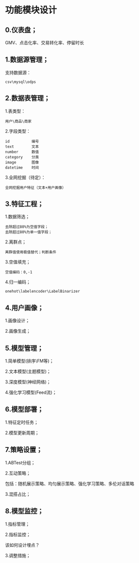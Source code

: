 # 功能模块设计

## 0.仪表盘；

GMV、点击化率、交易转化率、停留时长

## 1.数据源管理；

支持数据源：

    csv\mysql\odps

## 2.数据表管理；

1.表类型：

    用户\商品\商家

2.字段类型：

    id          编号
    text        文本
    number      数值
    category    分类
    image       图像
    datetime    时间

3.全网挖掘（待定）：

    全网挖掘用户特征（文本+用户画像）


## 3.特征工程；

1.数据筛选；

    去除超过80%为空值字段；
    去除超过80%为单一值字段；

2.离群点；

    离群值使用极值替代；判断条件

3.空值填充；

    空值编码：0,-1

4.归一编码；

    onehot\labelencoder\LabelBinarizer

## 4.用户画像；

1.画像设计；

2.画像生成；

## 5.模型管理；

1.简单模型(排序\FM等)；

2.文本模型(主题模型)；

3.深度模型(神经网络)；

4.强化学习模型(Feed流)；

## 6.模型部署；

1.特征定时任务；

2.模型更新周期；

## 7.策略设置；

1.ABTest分组；

2.互动策略；

包括：随机展示策略、均匀展示策略、强化学习策略、多伦对话策略

3.混搭占比；

## 8.模型监控；

1.指标管理；

2.指标监控；

该如何设计埋点？

3.调整措施；
